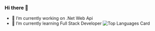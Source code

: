 ### Hi there 👋

<!--
**UbeytullahTarhan/UbeytullahTarhan** is a ✨ _special_ ✨ repository because its `README.md` (this file) appears on your GitHub profile.

Here are some ideas to get you started:



-->
- 🔭 I’m currently working on .Net Web Api
- 🌱 I’m currently learning Full Stack Developer
![Top Languages Card](https://github-readme-stats.vercel.app/api/top-langs/?username=UbeytullahTarhan)
